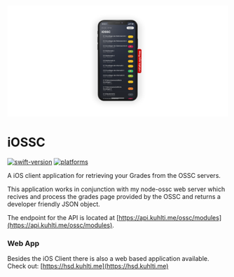 ![Mockup](https://github.com/KuhlTime/iOSSC/blob/main/assets/mockup.png?raw=true)

# iOSSC

[![swift-version](https://img.shields.io/badge/swift-5.3-orange.svg)](https://github.com/apple/swift)
[![platforms](https://img.shields.io/badge/platform-iOS%20%7C%20iPadOS-lightgrey)]()

A iOS client application for retrieving your Grades from the OSSC servers.

This application works in conjunction with my node-ossc web server which recives and process the grades page provided by the OSSC and returns a developer friendly JSON object.

The endpoint for the API is located at [https://api.kuhlti.me/ossc/modules](https://api.kuhlti.me/ossc/modules).

### Web App

Besides the iOS Client there is also a web based application available. Check out: [https://hsd.kuhlti.me](https://hsd.kuhlti.me)
